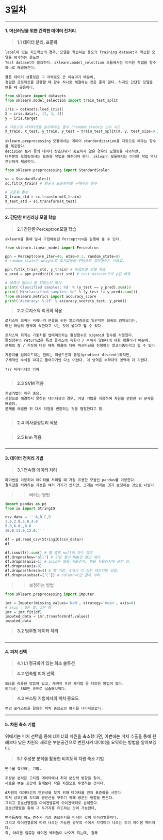 # 3일차 


-----------------------


#### **1. 머신러닝을 위한 간략한 데이터 전처리**


> **1.1 데이터 분리, 표준화**

```
label이 있는 지도학습의 경우, 모델을 학습하는 용도의 Training dataset과 학습한 모델을 평가하는 용도인
Test dataset이 필요하다. sklearn.model_selection 모듈에서는 이러한 작업을 함수 하나로 해결해준다.

물론 데이터 샘플링은 그 자체로도 큰 이슈이기 때문에, 
정밀한 프로젝트를 진행할 때 함수 하나로 해결하는 것은 좋지 않다. 하지만 간단한 모델을 만들 때 유용하다.
```

```python
from sklearn import datasets
from sklearn.model_selection import train_test_split

iris = datasets.load_iris()
X = iris.data[:, [2, 3, 4]]
y = iris.target

# 자동으로 데이터셋을 분리해주는 함수 (random_state는 난수 시드
X_train, X_test, y_train, y_test = train_test_split(X, y, test_size=0.3, random_state=0)
```

```
sklearn.preprocessing 모듈에서는 데이터 standardization을 자동으로 해주는 함수를 제공한다.
decision 트리 등의 데이터 상호단위가 중요하지 않은 경우의 모델링을 제외하면, 
대부분의 모델링에서는 표준화 작업을 해주어야 한다. sklearn 모듈에서는 이러한 작업 역시 간단하게 제공한다.
```

```python
from sklearn.preprocessing import StandardScaler

sc = StandardScaler()
sc.fit(X_train) # 평균과 표준편차를 구해주는 함수

# 표준화 함수
X_train_std = sc.transform(X_train)
X_test_std = sc.transform(X_test)
```

-----------------------


#### **2. 간단한 머신러닝 모델 학습**



> **2.1 간단한 Perceptron모델 학습**

```
sklearn을 통해 앞서 구현해봤던 Perceptron을 실행해 볼 수 있다.
```

```python
from sklearn.linear_model import Perceptron

ppn = Perceptron(n_iter=40, eta0=0.1, random_state=0)
# random state는 weight의 초기값들을 랜덤으로 설정해주는 시드값.

ppn.fit(X_train_std, y_train) # 퍼셉트론 모델 학습
y_pred = ppn.predict(X_test_std) # test dataset으로 y값 예측

# 예측이 얼마나 잘 되었는지 평가
print('Classified samples: %d' % (y_test == y_pred).sum())
print('Misclassified samples: %d' % (y_test != y_pred).sum())
from sklearn.metrics import accuracy_score
print('Accuracy: %.2f' % accuracy_score(y_test, y_pred))
```

> **2.2 로지스틱 회귀의 적용**

```
로지스틱 회귀는 바이너리 분류를 위한 알고리즘으로 일반적인 회귀의 영역보다는, 
머신 러닝의 영역에 속한다고 보는 것이 옳다고 할 수 있다.

로지스틱 회귀는 가중치를 업데이트하는 활성함수로 sigmoid 함수를 사용한다.
활성함수의 return값은 특정 클래스에 속한다 / 속하지 않는다에 대한 확률이기 때문에,
문제의 참 / 거짓에 대한 예측 확률에 대해 머신러닝을 진행하는 알고리즘이라고 할 수 있다.

가중치를 업데이트하는 원리는 퍼셉트론과 동일(gradient discent)하지만, 
구체적인 수식을 따지고 들어가기엔 다소 어렵다. 이 영역은 수학자의 영역에 더 가깝다.

??? 파라미터의 의미
```

```python
```

> **2.3 SVM 적용**

```
커널기법이 매우 중요.
선형으로 해결하지 못하는 데이터셋의 경우, 커널 기법을 이용하여 차원을 변환한 뒤 문제를 해결함.
문제를 해결한 뒤 다시 차원을 변환하는 것을 맵핑한다고 함.
```

```python
```

> **2.4 의사결정트리 적용**


```python
```

> **2.5 knn 적용**


```python
```


-----------------------


#### **3. 데이터 전처리 기법**


> **3.1 연속형 데이터 처리**

```
파이썬을 이용하여 데이터를 처리할 때 가장 유용한 모듈인 pandas를 이용한다.
결측값을 처리하는 과정은 여러 가지가 있지만, 크게는 버리는 것과 보정하는 것으로 나뉜다.
```

>> 버리는 방법
```python
import pandas as pd
from io import StringIO

csv_data = '''A,B,C,D
1.0,2.0,3.0,4.0
5.0,6.0,,8.0
10.0,11.0,12.0,'''

df = pd.read_csv(StringIO(csv_data))
df

df.isnull().sum() # 열 별로 null의 갯수 체크
df.dropna(how='all') # 모든 열이 NaN인 행만 제거
df.dropna(axis=1) # axis는 열을 지울건지, 행을 지울건지에 관한 것.
df.dropna(axis=0)
df.dropna(thresh=4) # 행 기준, 4개가 다 있는 데이터만 살림.
df.dropna(subset=['C']) # column=C만 결측 처리
```

>> 보정하는 방법
```python
from sklearn.preprocessing import Imputer

imr = Imputer(missing_values='NaN', strategy='mean', axis=0) 
# axis : 0은 열, 1은 행
imr = imr.fit(df)
imputed_data = imr.transform(df.values)
imputed_data
```

> **3.2 범주형 데이터 처리**

```python
```


-----------------------


#### **4. 피처 선택**

> **4.1 L1 정규화가 있는 희소 솔루션**

> **4.2 연속형 피처 선택**

```
SBS를 이용한 방법이 있고, 재귀적 후진 제거법 등 다양한 방법이 있다.
여기서는 SBS만 코드로 실습해보았다.
```

> **4.3 부스팅 기법에서의 피처 중요도**

```
랜덤 포레스트를 활용한 피처 중요도의 평가를 나타내보았다.
```


-----------------------


#### **5. 차원 축소 기법**

위에서는 피처 선택을 통해 데이터의 차원을 축소했다면, 
이번에는 피처 추출을 통해 원래보다 낮은 차원의 새로운 부분공간으로 변환시켜 데이터를 요약하는
방법을 알아보겠다.

> **5.1 주성분 분석을 활용한 비지도적 차원 축소 기법**

```
변수를 축약하는 기법.

주성분 분석은 고차원 데이터에서 최대 분산의 방향을 찾아, 
새로운 부분 공간에 원래보다 작은 차원으로 투영하는 것이다.

d차원의 데이터간의 연관성을 찾기 위해 데이터를 먼저 표준화를 시킨다.
피처 상호간의 각각의 공분산을 구하기 위해 공분산 행렬을 만든다.
그리고 공분산행렬을 아이겐벨류와 아이겐벡터로 분해한다.
공분산행렬을 통해 그 두가지를 유도하는 것이 가능한데,

변수들중에 어느 변수가 가장 중요한지를 따지는 것이 아이겐벨류이다.
그리고 아이겐벨류에 따라 나오는 가능한 경우의 수에서 각각마다 나오는 것이 아이겐 벡터이다.
즉, 아이겐 벨류당 아이겐 벡터들이 나오게 되는데, 결국 
```